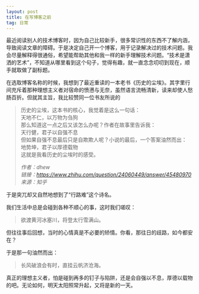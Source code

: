 ```yaml
---
layout: post
title: 在写博客之前
tag: 日常
---
```


最近阅读别人的技术博客时，因为自己比较新手，很多常识性的东西不了解内涵，导致阅读文章的障碍。于是决定自己开一个博客，用于记录解决过的技术问题。我会尽量解释得很通俗，希望能帮助其他和我一样的新手理解技术问题。“技术是潇洒的艺术”，不知道从哪里看到这个句子，觉得有趣，就一直念念叨叨到现在，顺手就取做了副标题。

在选取博客名称的时候，我想到了最近重读的一本老书《历史的尘埃》。其字里行间充斥着那种理想主义者对宿命的愤懑与无奈，虽然语言流畅清新，读来却使人愁肠百折。但就其主旨，我比较赞同一位书友所说的
>历史的尘埃，这本书的核心，我觉着是这么一句话：  
天地不仁，以万物为刍狗  
那么知道这一点之后又该怎么办呢？作者在故事里告诉我：  
天行健，君子以自强不息  
但如果自强不息最后只是自欺欺人呢？小说的最后，一个答案油然而出：  
地势坤，君子以厚德载物  
这就是我看历史的尘埃时的感受。  
>
>*作者：dhew*  
*链接：https://www.zhihu.com/question/24060449/answer/45480970*  
*来源：知乎*

于是突兀却又自然地想到了“行路难”这个诗名。

我们生活中总是会碰到各种不顺心的事，这时我们嗟叹：
> 欲渡黄河冰塞川，将登太行雪满山。

但往往事后回想，当时的心情真是不必要的矫情。你看，那往日的歧路，如今都安在？

于是那一句油然而出：
> 长风破浪会有时，直挂云帆济沧海。

真正的理想主义者，怕是碰到再多的钉子与陷阱，还是会自强以不息，厚德以载物的吧。无论如何，明天太阳照常升起，又将是新的一天。